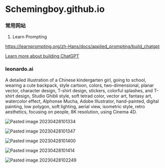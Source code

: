 # Schemingboy.github.io

### 常用网站

1. Learn Prompting

https://learnprompting.org/zh-Hans/docs/applied_prompting/build_chatgpt

<a href="https://learnprompting.org/zh-Hans/docs/applied_prompting/build_chatgpt">Learn more about building ChatGPT</a>

### leonardo.ai

A detailed illustration of a Chinese kindergarten girl, going to school, wearing a cute backpack, style cartoon, colors, two-dimensional, planar vector, character design, T-shirt design, stickers, colorful splashes, and T-shirt design, Studio Ghibli style, soft tetrad color, vector art, fantasy art, watercolor effect, Alphonse Mucha, Adobe Illustrator, hand-painted, digital painting, low polygon, soft lighting, aerial view, isometric style, retro aesthetics, focusing on people, 8K resolution, using Cinema 4D.

![Pasted image 20230428101334](https://user-images.githubusercontent.com/20938525/235044130-12a526f1-0127-4ee2-8949-220ceb28aee5.png)

![Pasted image 20230428101347](https://user-images.githubusercontent.com/20938525/235044273-65dd815b-9bb1-4204-9d73-bc6ffbf692de.png)

![Pasted image 20230428101400](https://user-images.githubusercontent.com/20938525/235044286-44cfc49f-f971-44cc-81b5-7b43a101b359.png)

![Pasted image 20230428101414](https://user-images.githubusercontent.com/20938525/235044300-f1d2d5c7-19fd-4582-b34d-ac82d8b3809b.png)

![Pasted image 20230428102249](https://user-images.githubusercontent.com/20938525/235044162-84263aff-f768-49aa-b0df-c5d4830a7911.png)
